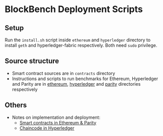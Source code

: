 # BlockBench Deployment Scripts

## Setup
Run the `install.sh` script inside `ethereum` and `hyperledger` directory to install `geth` and
hyperledger-fabric respectively. Both need `sudo` privilege.

## Source structure
+ Smart contract sources are in `contracts` directory
+ Instructions and scripts to run benchmarks for Ethereum, Hyperledger and Parity are in [ethereum](ethereum),
[hyperledger](hyperledger) and [parity](pairty) directories respectively

## Others
+ Notes on implementation and deployment:
    + [Smart contracts in Ethereum & Parity](ethereum/contracts.md)
    + [Chaincode in Hyperledger](hyperledger/contracts.md)

